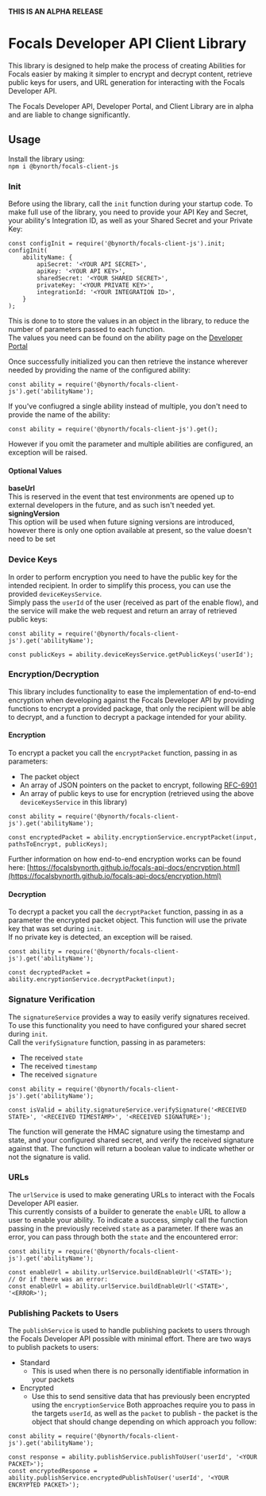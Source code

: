 **THIS IS AN ALPHA RELEASE**

# Focals Developer API Client Library

This library is designed to help make the process of creating Abilities for Focals easier by making it simpler to encrypt and decrypt content, retrieve public keys for users, and URL generation for interacting with the Focals Developer API.

The Focals Developer API, Developer Portal, and Client Library are in alpha and are liable to change significantly.

## Usage
Install the library using:  
`npm i @bynorth/focals-client-js`

### Init
Before using the library, call the `init` function during your startup code. To make full use of the library, you need to provide your API Key and Secret, your ability's Integration ID, as well as your Shared Secret and your Private Key:  
```
const configInit = require('@bynorth/focals-client-js').init;
configInit(
    abilityName: {
        apiSecret: '<YOUR API SECRET>',
        apiKey: '<YOUR API KEY>',
        sharedSecret: '<YOUR SHARED SECRET>',
        privateKey: '<YOUR PRIVATE KEY>',
        integrationId: '<YOUR INTEGRATION ID>',
    }
);
```
This is done to to store the values in an object in the library, to reduce the number of parameters passed to each function.  
The values you need can be found on the ability page on the [Developer Portal](https://developer.bynorth.com)

Once successfully initialized you can then retrieve the instance wherever needed by providing the name of the configured ability:
```
const ability = require('@bynorth/focals-client-js').get('abilityName');
```
If you've confiugred a single ability instead of multiple, you don't need to provide the name of the ability:
```
const ability = require('@bynorth/focals-client-js').get();
```
However if you omit the parameter and multiple abilities are configured, an exception will be raised.

#### Optional Values
**baseUrl**   
This is reserved in the event that test environments are opened up to external developers in the future, and as such isn't needed yet.  
**signingVersion**  
This option will be used when future signing versions are introduced, however there is only one option available at present, so the value doesn't need to be set

### Device Keys
In order to perform encryption you need to have the public key for the intended recipient. In order to simplify this process, you can use the provided `deviceKeysService`.  
Simply pass the `userId` of the user (received as part of the enable flow), and the service will make the web request and return an array of retrieved public keys:  
```
const ability = require('@bynorth/focals-client-js').get('abilityName');

const publicKeys = ability.deviceKeysService.getPublicKeys('userId');
```

### Encryption/Decryption
This library includes functionality to ease the implementation of end-to-end encryption when developing against the Focals Developer API by providing functions to encrypt a provided package, that only the recipient will be able to decrypt, and a function to decrypt a package intended for your ability.

#### Encryption
To encrypt a packet you call the `encryptPacket` function, passing in as parameters:
- The packet object
- An array of JSON pointers on the packet to encrypt, following [RFC-6901](https://tools.ietf.org/html/rfc6901)
- An array of public keys to use for encryption (retrieved using the above `deviceKeysService` in this library)
```
const ability = require('@bynorth/focals-client-js').get('abilityName');

const encryptedPacket = ability.encryptionService.encryptPacket(input, pathsToEncrypt, publicKeys);
```

Further information on how end-to-end encryption works can be found here: [https://focalsbynorth.github.io/focals-api-docs/encryption.html](https://focalsbynorth.github.io/focals-api-docs/encryption.html)

#### Decryption
To decrypt a packet you call the `decryptPacket` function, passing in as a parameter the encrypted packet object. This function will use the private key that was set during `init`.  
If no private key is detected, an exception will be raised.
```
const ability = require('@bynorth/focals-client-js').get('abilityName');

const decryptedPacket = ability.encryptionService.decryptPacket(input);
```

### Signature Verification
The `signatureService` provides a way to easily verify signatures received. To use this functionality you need to have configured your shared secret during `init`.  
Call the `verifySignature` function, passing in as parameters:
- The received `state`
- The received `timestamp`
- The received `signature`
```
const ability = require('@bynorth/focals-client-js').get('abilityName');

const isValid = ability.signatureService.verifySignature('<RECEIVED STATE>', '<RECEIVED TIMESTAMP>', '<RECEIVED SIGNATURE>');
```
The function will generate the HMAC signature using the timestamp and state, and your configured shared secret, and verify the received signature against that. The function will return a boolean value to indicate whether or not the signature is valid.

### URLs
The `urlService` is used to make generating URLs to interact with the Focals Developer API easier.  
This currently consists of a builder to generate the `enable` URL to allow a user to enable your ability. To indicate a success, simply call the function passing in the previously received `state` as a parameter. If there was an error, you can pass through both the `state` and the encountered error:  
```
const ability = require('@bynorth/focals-client-js').get('abilityName');

const enableUrl = ability.urlService.buildEnableUrl('<STATE>');
// Or if there was an error:
const enableUrl = ability.urlService.buildEnableUrl('<STATE>', '<ERROR>');
```

### Publishing Packets to Users
The `publishService` is used to handle publishing packets to users through the Focals Developer API possible with minimal effort.
There are two ways to publish packets to users:
- Standard
    - This is used when there is no personally identifiable information in your packets
- Encrypted
    - Use this to send sensitive data that has previously been encrypted using the `encryptionService`
Both approaches require you to pass in the targets `userId`, as well as the `packet` to publish - the packet is the object that should change depending on which approach you follow:
```
const ability = require('@bynorth/focals-client-js').get('abilityName');

const response = ability.publishService.publishToUser('userId', '<YOUR PACKET>');
const encryptedResponse = ability.publishService.encryptedPublishToUser('userId', '<YOUR ENCRYPTED PACKET>');
```
